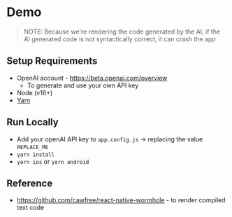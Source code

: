 # Demo

> NOTE: Because we're rendering the code generated by the AI, if the AI generated code is not syntactically correct, it can crash the app

## Setup Requirements

- OpenAI account - https://beta.openai.com/overview
  - To generate and use your own API key
- Node (v16+)
- [Yarn](https://classic.yarnpkg.com/lang/en/docs/install/#mac-stable)

## Run Locally

- Add your openAI API key to `app.config.js` -> replacing the value `REPLACE_ME`
- `yarn install`
- `yarn ios` or `yarn android`

## Reference

- https://github.com/cawfree/react-native-wormhole - to render compiled text code
